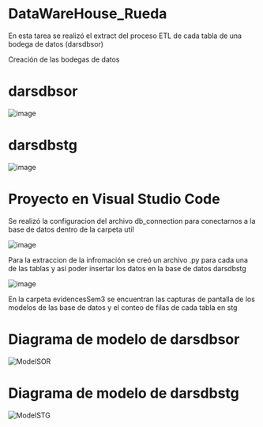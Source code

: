 # DataWareHouse_Rueda

En esta tarea se realizó el extract del proceso ETL de cada tabla de una bodega de datos (darsdbsor)

Creación de las bodegas de datos

# darsdbsor

![image](https://user-images.githubusercontent.com/62667937/196506409-b51ca98b-ea77-48c5-bf78-2062c729a492.png)


# darsdbstg


![image](https://user-images.githubusercontent.com/62667937/196506707-f512a9b8-d507-4426-a8b8-a328217b6ffb.png)



# Proyecto en Visual Studio Code

Se realizó la configuracion del archivo db_connection para conectarnos a la base de datos dentro de la carpeta util 


![image](https://user-images.githubusercontent.com/62667937/196507995-362ca919-2a73-419d-b98b-4e8c5247e3fe.png)


Para la extraccion de la infromación se creó un archivo .py para cada una de las tablas y así poder insertar los datos en la base de datos darsdbstg


![image](https://user-images.githubusercontent.com/62667937/196507417-06af55b1-ad05-445e-bb1f-60df10bf1e74.png)


En la carpeta evidencesSem3 se encuentran las capturas de pantalla de los modelos de las base de datos y el conteo de filas de cada tabla en stg


# Diagrama de modelo de darsdbsor

![ModelSOR](https://user-images.githubusercontent.com/62667937/196508785-8e936a82-2cd9-4f1e-a90f-235d5e868faf.png)


# Diagrama de modelo de darsdbstg

![ModelSTG](https://user-images.githubusercontent.com/62667937/196508803-8fd72867-ae9a-4937-992d-e39af9727e79.png)



